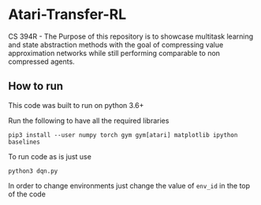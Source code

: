 # Atari-Transfer-RL
CS 394R - The Purpose of this repository is to showcase multitask learning and state abstraction methods with the goal of compressing value approximation networks while still performing comparable to non compressed agents.

## How to run 
This code was built to run on python 3.6+

Run the following to have all the required libraries 
```
pip3 install --user numpy torch gym gym[atari] matplotlib ipython baselines
```

To run code as is just use
```
python3 dqn.py
```

In order to change environments just change the value of ``env_id`` in the top of the code

